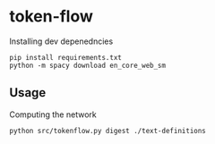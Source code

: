 # token-flow

Installing dev depenedncies

```
pip install requirements.txt
python -m spacy download en_core_web_sm
```


## Usage


Computing the network
```
python src/tokenflow.py digest ./text-definitions
```